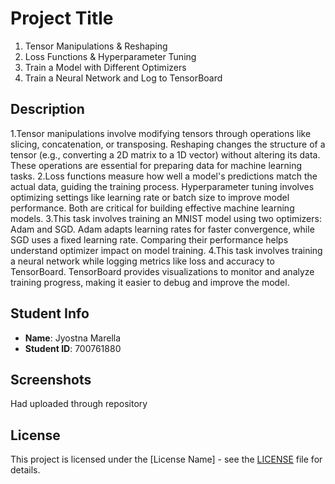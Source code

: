 # Project Title
1.	Tensor Manipulations & Reshaping
2.  Loss Functions & Hyperparameter Tuning
3.	Train a Model with Different Optimizers
4.	Train a Neural Network and Log to TensorBoard
## Description

1.Tensor manipulations involve modifying tensors through operations like slicing, concatenation, or transposing. Reshaping changes the structure of a tensor (e.g., converting a 2D matrix to a 1D vector) without altering its data. These operations are essential for preparing data for machine learning tasks.
2.Loss functions measure how well a model's predictions match the actual data, guiding the training process. Hyperparameter tuning involves optimizing settings like learning rate or batch size to improve model performance. Both are critical for building effective machine learning models.
3.This task involves training an MNIST model using two optimizers: Adam and SGD. Adam adapts learning rates for faster convergence, while SGD uses a fixed learning rate. Comparing their performance helps understand optimizer impact on model training.
4.This task involves training a neural network while logging metrics like loss and accuracy to TensorBoard. TensorBoard provides visualizations to monitor and analyze training progress, making it easier to debug and improve the model.

## Student Info
- **Name**: Jyostna Marella
- **Student ID**: 700761880

## Screenshots
Had uploaded through repository


## License
This project is licensed under the [License Name] - see the [LICENSE](LICENSE) file for details.
